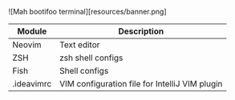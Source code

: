 ![Mah bootifoo terminal][resources/banner.png]

| Module     | Description                                    |
|------------|------------------------------------------------|
| Neovim     | Text editor                                    |
| ZSH        | zsh shell configs                              |
| Fish       | Shell configs                                  |
| .ideavimrc | VIM configuration file for IntelliJ VIM plugin |
